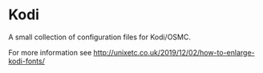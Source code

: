# Kodi
A small collection of configuration files for Kodi/OSMC.

For more information see http://unixetc.co.uk/2019/12/02/how-to-enlarge-kodi-fonts/

